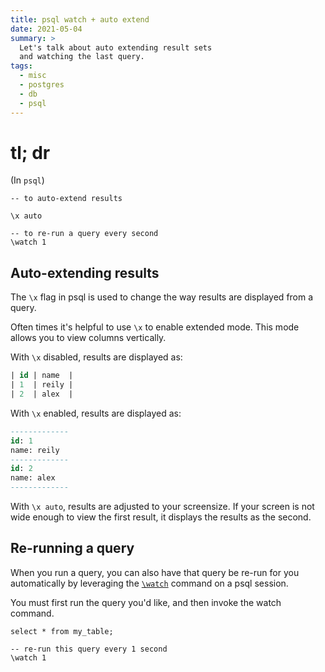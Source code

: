 ```yaml
---
title: psql watch + auto extend
date: 2021-05-04
summary: >
  Let's talk about auto extending result sets
  and watching the last query.
tags:
  - misc
  - postgres
  - db
  - psql
---
```


# tl; dr

(In `psql`)
```psql
-- to auto-extend results

\x auto

-- to re-run a query every second
\watch 1
```

## Auto-extending results

The `\x` flag in psql is used to change the way results are displayed from a
query.

Often times it's helpful to use `\x` to enable extended mode. This mode allows
you to view columns vertically.

With `\x` disabled, results are displayed as:

```sql
| id | name  |
| 1  | reily |
| 2  | alex  |
```

With `\x` enabled, results are displayed as:

```sql
-------------
id: 1
name: reily
-------------
id: 2
name: alex
-------------
```

With `\x auto`, results are adjusted to your screensize. If your screen is not
wide enough to view the first result, it displays the results as the second.

## Re-running a query

When you run a query, you can also have that query be re-run for you automatically by leveraging the [`\watch`](https://www.postgresql.org/docs/current/app-psql.html) command on a psql session.

You must first run the query you'd like, and then invoke the watch command.

```psql
select * from my_table;

-- re-run this query every 1 second
\watch 1
```

